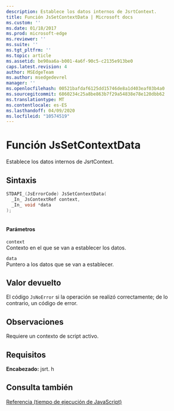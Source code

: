```yaml
---
description: Establece los datos internos de JsrtContext.
title: Función JsSetContextData | Microsoft docs
ms.custom: ''
ms.date: 01/18/2017
ms.prod: microsoft-edge
ms.reviewer: ''
ms.suite: ''
ms.tgt_pltfrm: ''
ms.topic: article
ms.assetid: be90aa6a-b001-4a6f-90c5-c2135e913be0
caps.latest.revision: 4
author: MSEdgeTeam
ms.author: msedgedevrel
manager: ''
ms.openlocfilehash: 00521bafdaf6125dd15746de8a1d403eaf03b4a0
ms.sourcegitcommit: 6860234c25a8be863b7f29a54838e78e120dbb62
ms.translationtype: MT
ms.contentlocale: es-ES
ms.lasthandoff: 04/09/2020
ms.locfileid: "10574519"
---
```

# Función JsSetContextData
Establece los datos internos de JsrtContext.  
  
## Sintaxis  
  
```cpp  
STDAPI_(JsErrorCode) JsSetContextData(  
  _In_ JsContextRef context,  
  _In_ void *data  
);  
  
```  
  
#### Parámetros  
 `context`  
 Contexto en el que se van a establecer los datos.  
  
 `data`  
 Puntero a los datos que se van a establecer.  
  
## Valor devuelto  
 El código `JsNoError` si la operación se realizó correctamente; de lo contrario, un código de error.  
  
## Observaciones  
 Requiere un contexto de script activo.  
  
## Requisitos  
 **Encabezado:** jsrt. h  
  
## Consulta también  
 [Referencia (tiempo de ejecución de JavaScript)](../chakra-hosting/reference-javascript-runtime.md)